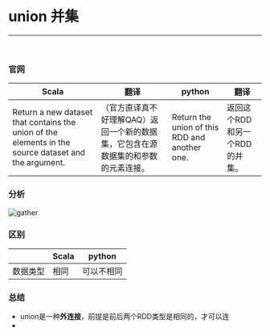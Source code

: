 # union 并集

---

<br>

### 官网
| Scala                                         |翻译|python|翻译|
|-----------------------------------------------|---|----|----|
|Return a new dataset that contains the union of the elements in the source dataset and the argument.|（官方直译真不好理解QAQ）返回一个新的数据集，它包含在源数据集的和参数的元素连接。| Return the union of this RDD and another one. |返回这个RDD和另一个RDD的并集。|

### 分析
![gather](../../../../../../Image/gather.png "gather")


### 区别
|      | Scala | python |
|------|-------|--------|
| 数据类型 | 相同    | 可以不相同  |

### 总结
- union是一种**外连接**，前提是前后两个RDD类型是相同的，才可以连
- 
